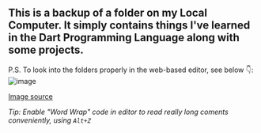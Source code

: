 ## This is a backup of a folder on my Local Computer. It simply contains things I've learned in the Dart Programming Language along with some projects.

P.S. To look into the folders properly in the web-based editor, see below 👇:
![image](https://user-images.githubusercontent.com/21967002/185408559-a09adf69-3696-4f0e-8dd1-dff639b03ad5.png)

[Image source](https://docs.github.com/en/codespaces/the-githubdev-web-based-editor) 

*Tip: Enable "Word Wrap" code in editor to read really long coments conveniently, using `Alt+Z`* 

